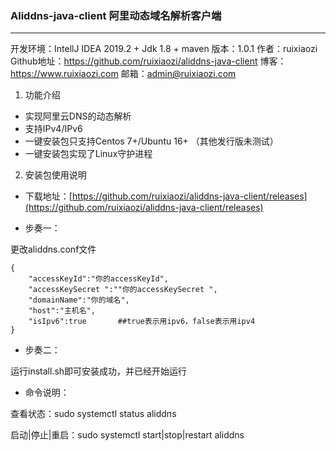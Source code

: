 ### Aliddns-java-client 阿里动态域名解析客户端
---
开发环境：IntellJ IDEA 2019.2 + Jdk 1.8 + maven
版本：1.0.1
作者：ruixiaozi
Github地址：https://github.com/ruixiaozi/aliddns-java-client
博客：https://www.ruixiaozi.com
邮箱：admin@ruixiaozi.com

1. 功能介绍  
+ 实现阿里云DNS的动态解析
+ 支持IPv4/IPv6
+ 一键安装包只支持Centos 7+/Ubuntu 16+ （其他发行版未测试）
+ 一键安装包实现了Linux守护进程

2. 安装包使用说明  

+ 下载地址：[https://github.com/ruixiaozi/aliddns-java-client/releases](https://github.com/ruixiaozi/aliddns-java-client/releases)

+ 步奏一：  

更改aliddns.conf文件
```
{
    "accessKeyId":"你的accessKeyId",
    "accessKeySecret ":""你的accessKeySecret ",
    "domainName":"你的域名",
    "host":"主机名",
    "isIpv6":true		##true表示用ipv6，false表示用ipv4
}
```

+ 步奏二：  

运行install.sh即可安装成功，并已经开始运行

+ 命令说明：  

查看状态：sudo systemctl status aliddns

启动|停止|重启：sudo systemctl start|stop|restart aliddns